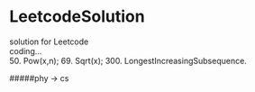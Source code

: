 # LeetcodeSolution
solution for Leetcode  
coding...  
50. Pow(x,n); 69. Sqrt(x); 300. LongestIncreasingSubsequence.
  
#####phy -> cs
